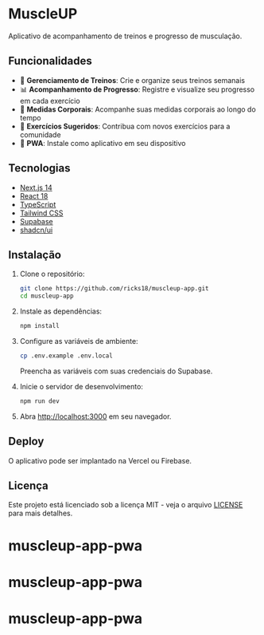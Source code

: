 # MuscleUP

Aplicativo de acompanhamento de treinos e progresso de musculação.

## Funcionalidades

- 💪 **Gerenciamento de Treinos**: Crie e organize seus treinos semanais
- 📊 **Acompanhamento de Progresso**: Registre e visualize seu progresso em cada exercício
- 📏 **Medidas Corporais**: Acompanhe suas medidas corporais ao longo do tempo
- 🔄 **Exercícios Sugeridos**: Contribua com novos exercícios para a comunidade
- 📱 **PWA**: Instale como aplicativo em seu dispositivo

## Tecnologias

- [Next.js 14](https://nextjs.org/)
- [React 18](https://reactjs.org/)
- [TypeScript](https://www.typescriptlang.org/)
- [Tailwind CSS](https://tailwindcss.com/)
- [Supabase](https://supabase.io/)
- [shadcn/ui](https://ui.shadcn.com/)

## Instalação

1. Clone o repositório:

   ```bash
   git clone https://github.com/ricks18/muscleup-app.git
   cd muscleup-app
   ```

2. Instale as dependências:

   ```bash
   npm install
   ```

3. Configure as variáveis de ambiente:

   ```bash
   cp .env.example .env.local
   ```

   Preencha as variáveis com suas credenciais do Supabase.

4. Inicie o servidor de desenvolvimento:

   ```bash
   npm run dev
   ```

5. Abra [http://localhost:3000](http://localhost:3000) em seu navegador.

## Deploy

O aplicativo pode ser implantado na Vercel ou Firebase.

## Licença

Este projeto está licenciado sob a licença MIT - veja o arquivo [LICENSE](LICENSE) para mais detalhes.
# muscleup-app-pwa
# muscleup-app-pwa
# muscleup-app-pwa
